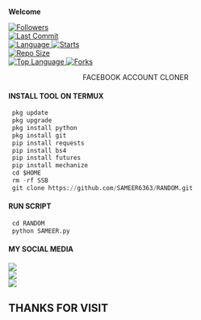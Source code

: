 
____Welcome____


<a href="https://github.com/SAMEER6363/followers">
<img title="Followers" src="https://img.shields.io/github/followers/SAMEER6363?label=Followers&color=green&style=flat-square"></a>

<br>
  <a href="https://github.com/SAMEER6363/termux-style/stargazers/">
  <a href="https://github.com/SAMEER6363/RANDOM">
    <img alt="Last Commit" src="https://img.shields.io/github/last-commit/SAMEER6363/RANDOM.svg"/>
  </a>
<br>
  <a href="https://github.com/SAMEER6363/RANDOM">
    <img alt="Language" src="https://img.shields.io/github/languages/count/SAMEER6363/RANDOM.svg"/>
  </a>
  <a href="https://github.com/SAMEER6363/RANDOM">
    <img alt="Starts" src="https://img.shields.io/github/stars/SAMEER6363/RANDOM.svg"/>
  </a>
<br>
<a href="https://github.com/Sarfraz-Ssb/SSB">
    <img alt="Repo Size" src="https://img.shields.io/github/repo-size/Sarfraz-Ssb/SSB.svg"/>
  </a>
<br>
<a href="https://github.com/SAMEER6363/RANDOM">
    <img alt="Top Language" src="https://img.shields.io/github/languages/top/SAMEER6363/RANDOM.svg"/> <a                                                                                                        href="https://github.com/SAMEER6363/RANDOM">
    <img alt="Forks" src="https://img.shields.io/github/forks/SAMEER6363/RANDOM.svg"/>
  </a>
</div>

</br>
<p align="center">
      FACEBOOK ACCOUNT CLONER
</p>
  
#### INSTALL TOOL ON TERMUX
```python
 pkg update
 pkg upgrade
 pkg install python
 pkg install git
 pip install requests
 pip install bs4
 pip install futures
 pip install mechanize
 cd $HOME 
 rm -rf SSB
 git clone https://github.com/SAMEER6363/RANDOM.git
```
#### RUN SCRIPT
```python
 cd RANDOM
 python SAMEER.py
```


#### MY SOCIAL MEDIA

[![](https://img.shields.io/badge/Github-black?logo=Github&logoColor=red&labelColor=black)](https://github.com/SAMEER6363) <br>
[![](https://img.shields.io/badge/TELGRAM-BLACK?logo=Telegram&logoColor=red&labelColor=blue)](https://t.me/Sameerking1648) <br>
[![](https://img.shields.io/badge/Facebook-black?logo=Facebook&logoColor=yellow&labelColor=red)](https://www.facebook.com/groups/147435904593672/?ref=share) <br>

<h2> THANKS FOR VISIT <h2\>
